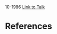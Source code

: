 

10-1986
[Link to Talk](https://www.churchofjesuschrist.org/study/general-conference/1986/10/saturday-afternoon-session?lang=eng)



# References
